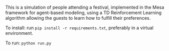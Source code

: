 This is a simulation of people attending a festival, implemented in the Mesa framework for agent-based modeling, using a TD Reinforcement Learning algorithm allowing the guests to learn how to fulfill their preferences.

To install: run `pip install -r requirements.txt`, preferably in a virtual environment. 

To run: `python run.py`
